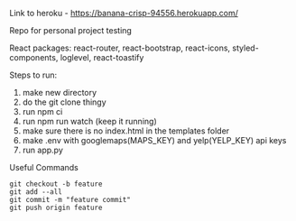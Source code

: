 Link to heroku - https://banana-crisp-94556.herokuapp.com/

Repo for personal project testing

React packages: react-router, react-bootstrap, react-icons, styled-components, loglevel, react-toastify 

Steps to run:
1. make new directory
2. do the git clone thingy
3. run npm ci
4. run npm run watch (keep it running)
5. make sure there is no index.html in the templates folder
6. make .env with googlemaps(MAPS_KEY) and yelp(YELP_KEY) api keys
7. run app.py


Useful Commands
```
git checkout -b feature 
git add --all
git commit -m "feature commit"
git push origin feature
```

